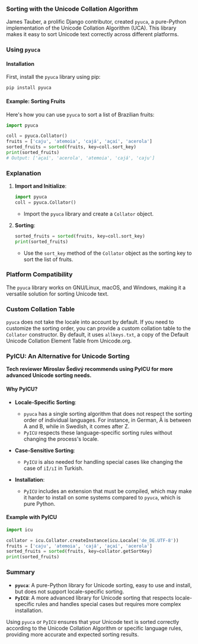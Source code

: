 ### Sorting with the Unicode Collation Algorithm

James Tauber, a prolific Django contributor, created `pyuca`, a pure-Python implementation of the Unicode Collation Algorithm (UCA). This library makes it easy to sort Unicode text correctly across different platforms.

### Using `pyuca`

#### Installation
First, install the `pyuca` library using pip:
```sh
pip install pyuca
```

#### Example: Sorting Fruits
Here's how you can use `pyuca` to sort a list of Brazilian fruits:
```python
import pyuca

coll = pyuca.Collator()
fruits = ['caju', 'atemoia', 'cajá', 'açaí', 'acerola']
sorted_fruits = sorted(fruits, key=coll.sort_key)
print(sorted_fruits)
# Output: ['açaí', 'acerola', 'atemoia', 'cajá', 'caju']
```

### Explanation
1. **Import and Initialize**:
    ```python
    import pyuca
    coll = pyuca.Collator()
    ```
    - Import the `pyuca` library and create a `Collator` object.

2. **Sorting**:
    ```python
    sorted_fruits = sorted(fruits, key=coll.sort_key)
    print(sorted_fruits)
    ```
    - Use the `sort_key` method of the `Collator` object as the sorting key to sort the list of fruits.

### Platform Compatibility
The `pyuca` library works on GNU/Linux, macOS, and Windows, making it a versatile solution for sorting Unicode text.

### Custom Collation Table
`pyuca` does not take the locale into account by default. If you need to customize the sorting order, you can provide a custom collation table to the `Collator` constructor. By default, it uses `allkeys.txt`, a copy of the Default Unicode Collation Element Table from Unicode.org.

### PyICU: An Alternative for Unicode Sorting
**Tech reviewer Miroslav Šedivý recommends using PyICU for more advanced Unicode sorting needs.**

#### Why PyICU?
- **Locale-Specific Sorting**:
    - `pyuca` has a single sorting algorithm that does not respect the sorting order of individual languages. For instance, in German, Ä is between A and B, while in Swedish, it comes after Z.
    - `PyICU` respects these language-specific sorting rules without changing the process's locale.

- **Case-Sensitive Sorting**:
    - `PyICU` is also needed for handling special cases like changing the case of `iİ/ıI` in Turkish.

- **Installation**:
    - `PyICU` includes an extension that must be compiled, which may make it harder to install on some systems compared to `pyuca`, which is pure Python.

#### Example with PyICU
```python
import icu

collator = icu.Collator.createInstance(icu.Locale('de_DE.UTF-8'))
fruits = ['caju', 'atemoia', 'cajá', 'açaí', 'acerola']
sorted_fruits = sorted(fruits, key=collator.getSortKey)
print(sorted_fruits)
```

### Summary
- **`pyuca`**: A pure-Python library for Unicode sorting, easy to use and install, but does not support locale-specific sorting.
- **`PyICU`**: A more advanced library for Unicode sorting that respects locale-specific rules and handles special cases but requires more complex installation.

Using `pyuca` or `PyICU` ensures that your Unicode text is sorted correctly according to the Unicode Collation Algorithm or specific language rules, providing more accurate and expected sorting results.